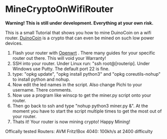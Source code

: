 # MineCryptoOnWifiRouter
 
 <b>Warning! This is still under development. Everything at your own risk.</b>
 
 This is a small Tutorial that shows you how to mine DuinoCoin on a wifi router.  <a href="https://duinocoin.com">DuinoCoin</a> is a crypto that can even be mined on such low power devices.

1. Flash your router with  <a href="https://openwrt.org">Openwrt</a> . There many guides for your specific router out there. This will void your Warranty!
2. SSH into your router. Under Linux run: "ssh root@[routerip]. Under Windows use Putty. The default port 22 is fine.
3. type: "opkg update", "opkg install python3" and "opkg coreutils-nohup" to install python and nohup.
4. Now edit the led names in the script. Also change Pichi to your username. There comments.
5. Now use a program like winscp to get the miner.py script onto your router.
6. Then go back to ssh and type "nohup python3 miner.py &". At the moment you have to start the script multiple times to get the most out of your router.
7. Thats it! Your router is now mining crypto! Happy Mining!

Offically tested Routers:
AVM Fritz!Box 4040: 100kh/s at 2400 difficulty
